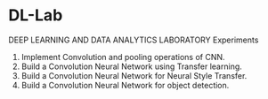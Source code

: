 # DL-Lab

DEEP LEARNING AND DATA ANALYTICS LABORATORY Experiments

1. Implement Convolution and pooling operations of CNN.
2. Build a Convolution Neural Network using Transfer learning.
3. Build a Convolution Neural Network for Neural Style Transfer.
4. Build a Convolution Neural Network for object detection.
